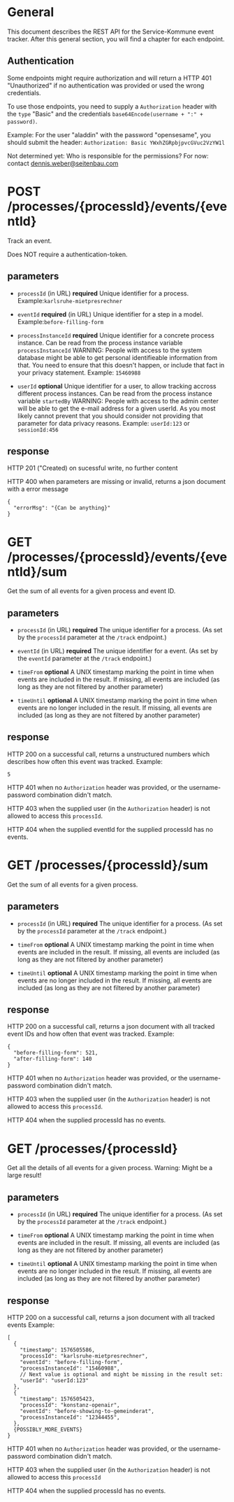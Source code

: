 # General

This document describes the REST API for the Service-Kommune event tracker. After this general section, you will find a chapter for each endpoint.

## Authentication

Some endpoints might require authorization and will return a HTTP 401 "Unauthorized" if no authentication was provided or used the wrong credentials.

To use those endpoints, you need to supply a `Authorization` header with the `type` "Basic" and the credentials `base64Encode(username + ":" + password)`.

Example: For the user "aladdin" with the password "opensesame", you should submit the header: `Authorization: Basic YWxhZGRpbjpvcGVuc2VzYW1l`

Not determined yet: Who is responsible for the permissions? For now: contact dennis.weber@seitenbau.com

# POST /processes/{processId}/events/{eventId}

Track an event.

Does NOT require a authentication-token.

## parameters
* `processId` (in URL)
  **required**
  Unique identifier for a process.
  Example:`karlsruhe-mietpresrechner`

* `eventId`
  **required** (in URL)
  Unique identifier for a step in a model.
  Example:`before-filling-form`

* `processInstanceId`
  **required**
  Unique identifier for a concrete process instance.
    Can be read from the process instance variable `processInstanceId`
    WARNING: People with access to the system database might be able to get
    personal identifieable information from that. You need to ensure that
    this doesn't happen, or include that fact in your privacy statement.
  Example: `15460988`

*  `userId`
  **optional**
  Unique identifier for a user, to allow tracking accross different process instances.
    Can be read from the process instance variable `startedBy`
    WARNING: People with access to the admin center will be able to get
    the e-mail address for a given userId. As you most likely cannot prevent that you should consider not providing that parameter for data privacy reasons.
  Example: `userId:123` or `sessionId:456`

## response

HTTP 201 ("Created) on sucessful write, no further content

HTTP 400 when parameters are missing or invalid, returns a json document with a error message
```
{
  "errorMsg": "{Can be anything}"
}
```

# GET /processes/{processId}/events/{eventId}/sum

Get the sum of all events for a given process and event ID.

## parameters

* `processId` (in URL)
  **required**
  The unique identifier for a process. (As set by the `processId` parameter at the `/track` endpoint.)

* `eventId` (in URL)
  **required**
  The unique identifier for a event. (As set by the `eventId` parameter at the `/track` endpoint.)

* `timeFrom`
  **optional**
  A UNIX timestamp marking the point in time when events are included in the result.
  If missing, all events are included (as long as they are not filtered by another parameter)

* `timeUntil`
  **optional**
  A UNIX timestamp marking the point in time when events are no longer included in the result.
  If missing, all events are included (as long as they are not filtered by another parameter)

## response

HTTP 200 on a successful call, returns a unstructured numbers which describes how often this event was tracked.
Example:
```
5
```

HTTP 401 when no `Authorization` header was provided, or the username-password combination didn't match.

HTTP 403 when the supplied user (in the `Authorization` header) is not allowed to access this `processId`.

HTTP 404 when the supplied eventId for the supplied processId has no events.

# GET /processes/{processId}/sum

Get the sum of all events for a given process.

## parameters
* `processId` (in URL)
  **required**
  The unique identifier for a process. (As set by the `processId` parameter at the `/track` endpoint.)

* `timeFrom`
  **optional**
  A UNIX timestamp marking the point in time when events are included in the result.
  If missing, all events are included (as long as they are not filtered by another parameter)

* `timeUntil`
  **optional**
  A UNIX timestamp marking the point in time when events are no longer included in the result.
  If missing, all events are included (as long as they are not filtered by another parameter)

## response

HTTP 200 on a successful call, returns a json document with all tracked event IDs and how often that event was tracked. Example:
```
{
  "before-filling-form": 521,
  "after-filling-form": 140
}
```

HTTP 401 when no `Authorization` header was provided, or the username-password combination didn't match.

HTTP 403 when the supplied user (in the `Authorization` header) is not allowed to access this `processId`.

HTTP 404 when the supplied processId has no events.

# GET /processes/{processId}

Get all the details of all events for a given process. Warning: Might be a large result!

## parameters
* `processId` (in URL)
  **required**
  The unique identifier for a process. (As set by the `processId` parameter at the `/track` endpoint.)

* `timeFrom`
  **optional**
  A UNIX timestamp marking the point in time when events are included in the result.
  If missing, all events are included (as long as they are not filtered by another parameter)

* `timeUntil`
  **optional**
  A UNIX timestamp marking the point in time when events are no longer included in the result.
  If missing, all events are included (as long as they are not filtered by another parameter)

## response

HTTP 200 on a successful call, returns a json document with all tracked events Example:
```
[
  {
    "timestamp": 1576505586,
    "processId": "karlsruhe-mietpresrechner",
    "eventId": "before-filling-form",
    "processInstanceId": "15460988",
    // Next value is optional and might be missing in the result set:
    "userId": "userId:123"
  },
  {
    "timestamp": 1576505423,
    "processId": "konstanz-openair",
    "eventId": "before-showing-to-gemeinderat",
    "processInstanceId": "12344455",
  },
  {POSSIBLY_MORE_EVENTS}
}
```

HTTP 401 when no `Authorization` header was provided, or the username-password combination didn't match.

HTTP 403 when the supplied user (in the `Authorization` header) is not allowed to access this `processId`

HTTP 404 when the supplied processId has no events.
